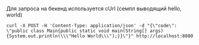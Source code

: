 Для запроса на бекенд используется cUrl (семпл выводящий hello, world)
```
curl -X POST -H 'Content-Type: application/json' -d "{\"code\": \"public class Main{public static void main(String[] args) {System.out.println(\\\"Hello World\\\");}}\"}" http://localhost:8080
```
